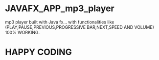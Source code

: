 # JAVAFX_APP_mp3_player
mp3 player built with Java fx... with functionalities like (PLAY,PAUSE,PREVIOUS,PROGRESSIVE BAR,NEXT,SPEED AND VOLUME) 100% WORKING.
# HAPPY CODING
